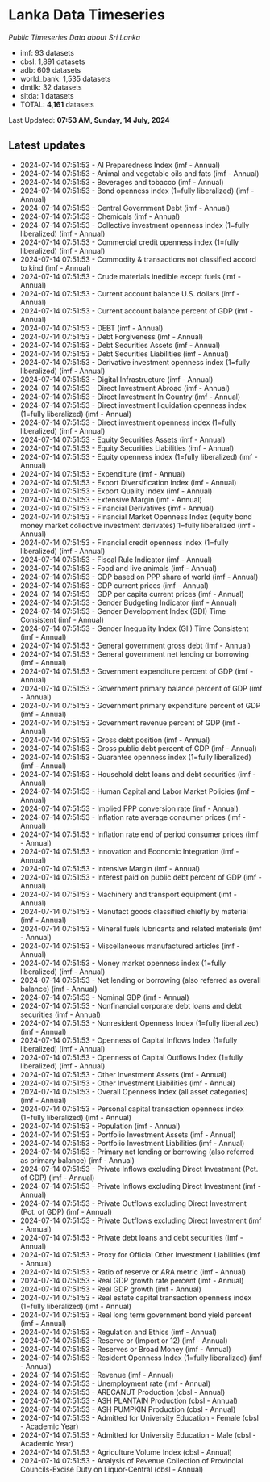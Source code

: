 # Lanka Data Timeseries
*Public Timeseries Data about Sri Lanka*

* imf: 93 datasets
* cbsl: 1,891 datasets
* adb: 609 datasets
* world_bank: 1,535 datasets
* dmtlk: 32 datasets
* sltda: 1 datasets
* TOTAL: **4,161** datasets

Last Updated: **07:53 AM, Sunday, 14 July, 2024**

## Latest updates

* 2024-07-14 07:51:53 - AI Preparedness Index (imf - Annual)
* 2024-07-14 07:51:53 - Animal and vegetable oils and fats (imf - Annual)
* 2024-07-14 07:51:53 - Beverages and tobacco (imf - Annual)
* 2024-07-14 07:51:53 - Bond openness index (1=fully liberalized) (imf - Annual)
* 2024-07-14 07:51:53 - Central Government Debt (imf - Annual)
* 2024-07-14 07:51:53 - Chemicals (imf - Annual)
* 2024-07-14 07:51:53 - Collective investment openness index (1=fully liberalized) (imf - Annual)
* 2024-07-14 07:51:53 - Commercial credit openness index (1=fully liberalized) (imf - Annual)
* 2024-07-14 07:51:53 - Commodity & transactions not classified accord to kind (imf - Annual)
* 2024-07-14 07:51:53 - Crude materials inedible except fuels (imf - Annual)
* 2024-07-14 07:51:53 - Current account balance U.S. dollars (imf - Annual)
* 2024-07-14 07:51:53 - Current account balance percent of GDP (imf - Annual)
* 2024-07-14 07:51:53 - DEBT (imf - Annual)
* 2024-07-14 07:51:53 - Debt Forgiveness (imf - Annual)
* 2024-07-14 07:51:53 - Debt Securities Assets (imf - Annual)
* 2024-07-14 07:51:53 - Debt Securities Liabilities (imf - Annual)
* 2024-07-14 07:51:53 - Derivative investment openness index (1=fully liberalized) (imf - Annual)
* 2024-07-14 07:51:53 - Digital Infrastructure (imf - Annual)
* 2024-07-14 07:51:53 - Direct Investment Abroad (imf - Annual)
* 2024-07-14 07:51:53 - Direct Investment In Country (imf - Annual)
* 2024-07-14 07:51:53 - Direct investment liquidation openness index (1=fully liberalized) (imf - Annual)
* 2024-07-14 07:51:53 - Direct investment openness index (1=fully liberalized) (imf - Annual)
* 2024-07-14 07:51:53 - Equity Securities Assets (imf - Annual)
* 2024-07-14 07:51:53 - Equity Securities Liabilities (imf - Annual)
* 2024-07-14 07:51:53 - Equity openness index (1=fully liberalized) (imf - Annual)
* 2024-07-14 07:51:53 - Expenditure (imf - Annual)
* 2024-07-14 07:51:53 - Export Diversification Index (imf - Annual)
* 2024-07-14 07:51:53 - Export Quality Index (imf - Annual)
* 2024-07-14 07:51:53 - Extensive Margin (imf - Annual)
* 2024-07-14 07:51:53 - Financial Derivatives (imf - Annual)
* 2024-07-14 07:51:53 - Financial Market Openness Index (equity bond money market collective investment derivates) 1=fully liberalized (imf - Annual)
* 2024-07-14 07:51:53 - Financial credit openness index (1=fully liberalized) (imf - Annual)
* 2024-07-14 07:51:53 - Fiscal Rule Indicator (imf - Annual)
* 2024-07-14 07:51:53 - Food and live animals (imf - Annual)
* 2024-07-14 07:51:53 - GDP based on PPP share of world (imf - Annual)
* 2024-07-14 07:51:53 - GDP current prices (imf - Annual)
* 2024-07-14 07:51:53 - GDP per capita current prices (imf - Annual)
* 2024-07-14 07:51:53 - Gender Budgeting Indicator (imf - Annual)
* 2024-07-14 07:51:53 - Gender Development Index (GDI) Time Consistent (imf - Annual)
* 2024-07-14 07:51:53 - Gender Inequality Index (GII) Time Consistent (imf - Annual)
* 2024-07-14 07:51:53 - General government gross debt (imf - Annual)
* 2024-07-14 07:51:53 - General government net lending or borrowing (imf - Annual)
* 2024-07-14 07:51:53 - Government expenditure percent of GDP (imf - Annual)
* 2024-07-14 07:51:53 - Government primary balance percent of GDP (imf - Annual)
* 2024-07-14 07:51:53 - Government primary expenditure percent of GDP (imf - Annual)
* 2024-07-14 07:51:53 - Government revenue percent of GDP (imf - Annual)
* 2024-07-14 07:51:53 - Gross debt position (imf - Annual)
* 2024-07-14 07:51:53 - Gross public debt percent of GDP (imf - Annual)
* 2024-07-14 07:51:53 - Guarantee openness index (1=fully liberalized) (imf - Annual)
* 2024-07-14 07:51:53 - Household debt loans and debt securities (imf - Annual)
* 2024-07-14 07:51:53 - Human Capital and Labor Market Policies (imf - Annual)
* 2024-07-14 07:51:53 - Implied PPP conversion rate (imf - Annual)
* 2024-07-14 07:51:53 - Inflation rate average consumer prices (imf - Annual)
* 2024-07-14 07:51:53 - Inflation rate end of period consumer prices (imf - Annual)
* 2024-07-14 07:51:53 - Innovation and Economic Integration (imf - Annual)
* 2024-07-14 07:51:53 - Intensive Margin (imf - Annual)
* 2024-07-14 07:51:53 - Interest paid on public debt percent of GDP (imf - Annual)
* 2024-07-14 07:51:53 - Machinery and transport equipment (imf - Annual)
* 2024-07-14 07:51:53 - Manufact goods classified chiefly by material (imf - Annual)
* 2024-07-14 07:51:53 - Mineral fuels lubricants and related materials (imf - Annual)
* 2024-07-14 07:51:53 - Miscellaneous manufactured articles (imf - Annual)
* 2024-07-14 07:51:53 - Money market openness index (1=fully liberalized) (imf - Annual)
* 2024-07-14 07:51:53 - Net lending or borrowing (also referred as overall balance) (imf - Annual)
* 2024-07-14 07:51:53 - Nominal GDP (imf - Annual)
* 2024-07-14 07:51:53 - Nonfinancial corporate debt loans and debt securities (imf - Annual)
* 2024-07-14 07:51:53 - Nonresident Openness Index (1=fully liberalized) (imf - Annual)
* 2024-07-14 07:51:53 - Openness of Capital Inflows Index (1=fully liberalized) (imf - Annual)
* 2024-07-14 07:51:53 - Openness of Capital Outflows Index (1=fully liberalized) (imf - Annual)
* 2024-07-14 07:51:53 - Other Investment Assets (imf - Annual)
* 2024-07-14 07:51:53 - Other Investment Liabilities (imf - Annual)
* 2024-07-14 07:51:53 - Overall Openness Index (all asset categories) (imf - Annual)
* 2024-07-14 07:51:53 - Personal capital transaction openness index (1=fully liberalized) (imf - Annual)
* 2024-07-14 07:51:53 - Population (imf - Annual)
* 2024-07-14 07:51:53 - Portfolio Investment Assets (imf - Annual)
* 2024-07-14 07:51:53 - Portfolio Investment Liabilities (imf - Annual)
* 2024-07-14 07:51:53 - Primary net lending or borrowing (also referred as primary balance) (imf - Annual)
* 2024-07-14 07:51:53 - Private Inflows excluding Direct Investment (Pct. of GDP) (imf - Annual)
* 2024-07-14 07:51:53 - Private Inflows excluding Direct Investment (imf - Annual)
* 2024-07-14 07:51:53 - Private Outflows excluding Direct Investment (Pct. of GDP) (imf - Annual)
* 2024-07-14 07:51:53 - Private Outflows excluding Direct Investment (imf - Annual)
* 2024-07-14 07:51:53 - Private debt loans and debt securities (imf - Annual)
* 2024-07-14 07:51:53 - Proxy for Official Other Investment Liabilities (imf - Annual)
* 2024-07-14 07:51:53 - Ratio of reserve or ARA metric (imf - Annual)
* 2024-07-14 07:51:53 - Real GDP growth rate percent (imf - Annual)
* 2024-07-14 07:51:53 - Real GDP growth (imf - Annual)
* 2024-07-14 07:51:53 - Real estate capital transaction openness index (1=fully liberalized) (imf - Annual)
* 2024-07-14 07:51:53 - Real long term government bond yield percent (imf - Annual)
* 2024-07-14 07:51:53 - Regulation and Ethics (imf - Annual)
* 2024-07-14 07:51:53 - Reserve or (Import or 12) (imf - Annual)
* 2024-07-14 07:51:53 - Reserves or Broad Money (imf - Annual)
* 2024-07-14 07:51:53 - Resident Openness Index (1=fully liberalized) (imf - Annual)
* 2024-07-14 07:51:53 - Revenue (imf - Annual)
* 2024-07-14 07:51:53 - Unemployment rate (imf - Annual)
* 2024-07-14 07:51:53 - ARECANUT Production (cbsl - Annual)
* 2024-07-14 07:51:53 - ASH PLANTAIN Production (cbsl - Annual)
* 2024-07-14 07:51:53 - ASH PUMPKIN Production (cbsl - Annual)
* 2024-07-14 07:51:53 - Admitted for University Education - Female (cbsl - Academic Year)
* 2024-07-14 07:51:53 - Admitted for University Education - Male (cbsl - Academic Year)
* 2024-07-14 07:51:53 - Agriculture Volume Index (cbsl - Annual)
* 2024-07-14 07:51:53 - Analysis of Revenue Collection of Provincial Councils-Excise Duty on Liquor-Central (cbsl - Annual)